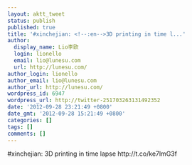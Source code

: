 ```yaml
---
layout: aktt_tweet
status: publish
published: true
title: '#xinchejian: <!--:en-->3D printing in time l...'
author:
  display_name: Lio李欧
  login: lionello
  email: lio@lunesu.com
  url: http://lunesu.com/
author_login: lionello
author_email: lio@lunesu.com
author_url: http://lunesu.com/
wordpress_id: 6947
wordpress_url: http://twitter-251703263131492352
date: '2012-09-28 23:21:49 +0800'
date_gmt: '2012-09-28 15:21:49 +0800'
categories: []
tags: []
comments: []
---
```

<p>#xinchejian: <!--:en-->3D printing in time lapse<!--:--> http:&#47;&#47;t.co&#47;ke7lmG3f</p>
